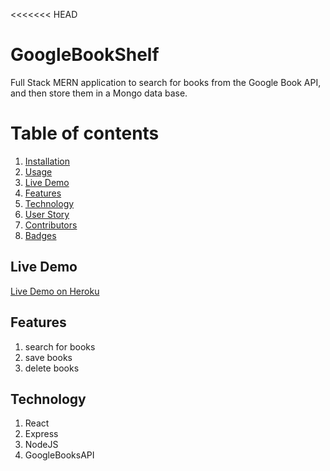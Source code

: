 <<<<<<< HEAD
# GoogleBookShelf
Full Stack MERN application to search for books from the Google Book API, and then store them in a Mongo data base.


# Table of contents
1. [Installation](#Installation)
2. [Usage](#Usage)
3. [Live Demo](#Live_Demo)
4. [Features](#Features)
5. [Technology](#Technology)
6. [User Story](#User_Story)
7. [Contributors](#Contributors)
8. [Badges](#Badges)

<a name="Live_Demo"></a>
## Live Demo
<a href="https://bookstore-hub.herokuapp.com/">Live Demo on Heroku</a>

<a name="Features"></a>
## Features
1. search for books
2. save books
3. delete books

<a name="Technology"></a>
## Technology
1.  React
1.  Express
2.  NodeJS
3.  GoogleBooksAPI

